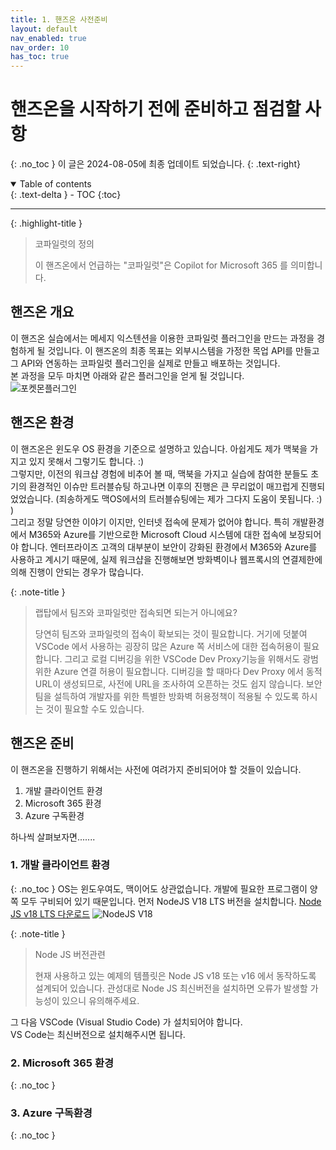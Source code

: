 ```yaml
---
title: 1. 핸즈온 사전준비
layout: default
nav_enabled: true
nav_order: 10
has_toc: true
---
```


# 핸즈온을 시작하기 전에 준비하고 점검할 사항
{: .no_toc }
이 글은 2024-08-05에 최종 업데이트 되었습니다.
{: .text-right}

<details open markdown="block">
  <summary>
    Table of contents
  </summary>
  {: .text-delta }
- TOC
{:toc}
</details>

---

{: .highlight-title }
> 코파일럿의 정의
>
> 이 핸즈온에서 언급하는 "코파일럿"은 Copilot for Microsoft 365 를 의미합니다.

## 핸즈온 개요
이 핸즈온 실습에서는 메세지 익스텐션을 이용한 코파일럿 플러그인을 만드는 과정을 경험하게 될 것입니다. 이 핸즈온의 최종 목표는 외부시스템을 가정한 목업 API를 만들고 그 API와 연동하는 코파일럿 플러그인을 실제로 만들고 배포하는 것입니다.  
본 과정을 모두 마치면 아래와 같은 플러그인을 얻게 될 것입니다.  
![포켓몬플러그인](../assets/10-01.png)

## 핸즈온 환경
이 핸즈온은 윈도우 OS 환경을 기준으로 설명하고 있습니다. 아쉽게도 제가 맥북을 가지고 있지 못해서 그렇기도 합니다. :)  
그렇지만, 이전의 워크샵 경험에 비추어 볼 때, 맥북을 가지고 실습에 참여한 분들도 초기의 환경적인 이슈만 트러블슈팅 하고나면 이후의 진행은 큰 무리없이 매끄럽게 진행되었었습니다. (죄송하게도 맥OS에서의 트러블슈팅에는 제가 그다지 도움이 못됩니다. :) )  
그리고 정말 당연한 이야기 이지만, 인터넷 접속에 문제가 없어야 합니다. 특히 개발환경에서 M365와 Azure를 기반으로한 Microsoft Cloud 시스템에 대한 접속에 보장되어야 합니다. 엔터프라이즈 고객의 대부분이 보안이 강화된 환경에서 M365와 Azure를 사용하고 계시기 때문에, 실제 워크샵을 진행해보면 방화벽이나 웹프록시의 연결제한에 의해 진행이 안되는 경우가 많습니다.

{: .note-title }
> 랩탑에서 팀즈와 코파일럿만 접속되면 되는거 아니에요?
>
> 당연히 팀즈와 코파일럿의 접속이 확보되는 것이 필요합니다.
> 거기에 덧붙여 VSCode 에서 사용하는 굉장히 많은 Azure 쪽 서비스에 대한 접속허용이 필요합니다. 그리고 로컬 디버깅을 위한 VSCode Dev Proxy기능을 위해서도 광범위한 Azure 연결 허용이 필요합니다. 디버깅을 할 때마다 Dev Proxy 에서 동적 URL이 생성되므로, 사전에 URL을 조사하여 오픈하는 것도 쉽지 않습니다. 보안팀을 설득하여 개발자를 위한 특별한 방화벽 허용정책이 적용될 수 있도록 하시는 것이 필요할 수도 있습니다.

## 핸즈온 준비
이 핸즈온을 진행하기 위해서는 사전에 여려가지 준비되어야 할 것들이 있습니다.
1. 개발 클라이언트 환경
2. Microsoft 365 환경
3. Azure 구독환경

하나씩 살펴보자면.......
### 1. 개발 클라이언트 환경
{: .no_toc }
OS는 윈도우여도, 맥이어도 상관없습니다. 개발에 필요한 프로그램이 양 쪽 모두 구비되어 있기 때문입니다.
먼저 NodeJS V18 LTS 버전을 설치합니다. [Node JS v18 LTS 다운로드](https://nodejs.org/dist/v18.20.4/node-v18.20.4-x64.msi)
![NodeJS V18](../assets/10-02.png)

{: .note-title }
> Node JS 버전관련
>
> 현재 사용하고 있는 예제의 템플릿은 Node JS v18 또는 v16 에서 동작하도록 설계되어 있습니다.
> 관성대로 Node JS 최신버전을 설치하면 오류가 발생할 가능성이 있으니 유의해주세요.

그 다음 VSCode (Visual Studio Code) 가 설치되어야 합니다.  
VS Code는 최신버전으로 설치해주시면 됩니다.

### 2. Microsoft 365 환경
{: .no_toc }


### 3. Azure 구독환경
{: .no_toc }



